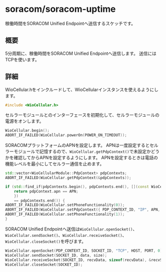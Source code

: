 # soracom/soracom-uptime

稼働時間をSORACOM Unified Endpointへ送信するスケッチです。

## 概要

5分周期に、稼働時間をSORACOM Unified Endpointへ送信します。
送信にはTCPを使います。

## 詳細

WioCellular.hをインクルードして、WioCellularインスタンスを使えるようにします。

```cpp
#include <WioCellular.h>
```

セルラーモジュールとのインターフェースを初期化して、セルラーモジュールの電源をオンします。

```cpp
WioCellular.begin();
ABORT_IF_FAILED(WioCellular.powerOn(POWER_ON_TIMEOUT));
```

SORACOMプラットフォームのAPNを設定します。
APNは一度設定するとセルラーモジュールで記憶するので、`WioCellular.getPdpContext()`で未設定かどうかを確認してからAPNを設定するようにします。
APNを設定するときは電話の機能レベルを最小にしてセルラー通信を止めます。

```cpp
std::vector<WioCellularModule::PdpContext> pdpContexts;
ABORT_IF_FAILED(WioCellular.getPdpContext(&pdpContexts));

if (std::find_if(pdpContexts.begin(), pdpContexts.end(), [](const WioCellularModule::PdpContext& pdpContext) {
    return pdpContext.apn == APN;
    })
    == pdpContexts.end()) {
ABORT_IF_FAILED(WioCellular.setPhoneFunctionality(0));
ABORT_IF_FAILED(WioCellular.setPdpContext({ PDP_CONTEXT_ID, "IP", APN, "0.0.0.0", 0, 0, 0 }));
ABORT_IF_FAILED(WioCellular.setPhoneFunctionality(1));
}
```

SORACOM Unified Endpointへ送信は`WioCellular.openSocket()`、`WioCellular.sendSocket()`、`WioCellular.receiveSocket()`、`WioCellular.closeSocket()`を呼びます。

```cpp
WioCellular.openSocket(PDP_CONTEXT_ID, SOCKET_ID, "TCP", HOST, PORT, 0);
WioCellular.sendSocket(SOCKET_ID, data, size);
WioCellular.receiveSocket(SOCKET_ID, recvData, sizeof(recvData), &recvSize, RECEIVE_TIMEOUT);
WioCellular.closeSocket(SOCKET_ID);
```
